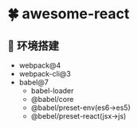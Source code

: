 # 🍀 awesome-react

## 🌱 环境搭建

- webpack@4
- webpack-cli@3
- babel@7
  - babel-loader
  - @babel/core
  - @babel/preset-env(es6->es5)
  - @bebel/preset-react(jsx->js)
